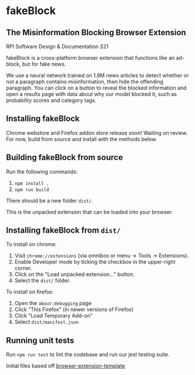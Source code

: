 # fakeBlock
## The Misinformation Blocking Browser Extension

RPI Software Design & Documentation S21

fakeBlock is a cross-platform browser extension that functions like an ad-block, but for fake news. 

We use a neural network trained on 1.8M news articles to detect whether or not a paragraph contains misinformation, then hide the offending paragraph.
You can click on a button to reveal the blocked information and open a results page with data about why our model blocked it, such as probability scores and category tags.

## Installing fakeBlock
Chrome webstore and Firefox addon store release soon! Waiting on review.
For now, build from source and install with the methods below.

## Building fakeBlock from source

Run the following commands:
 1. `npm install .`
 2. `npm run build`

There should be a new folder `dist/`. 

This is the unpacked extension that can be loaded into your browser. 

## Installing fakeBlock from `dist/`
To install on chrome:
 1. Visit `chrome://extensions` (via omnibox or menu -> Tools -> Extensions).
 2. Enable Developer mode by ticking the checkbox in the upper-right corner.
 3. Click on the "Load unpacked extension..." button.
 4. Select the `dist/` folder.

To install on firefox:
 1. Open the `about:debugging` page
 2. Click "This Firefox" (in newer versions of Firefox)
 3. Click "Load Temporary Add-on"
 4. Select `dist/manifest.json`

## Running unit tests

Run `npm run test` to lint the codebase and run our jest testing suite.


Initial files based off [browser-extension-template](https://github.com/fregante/browser-extension-template)
